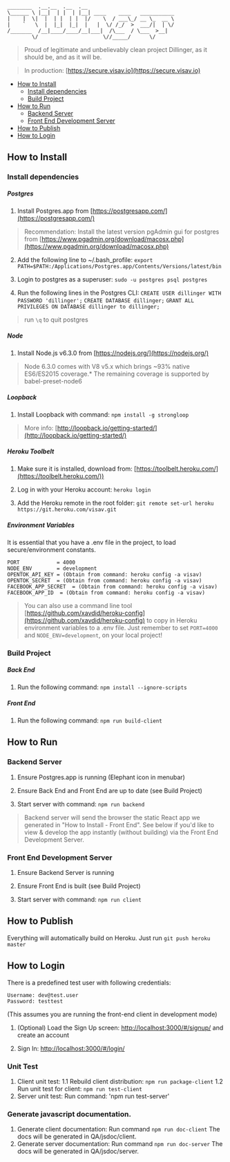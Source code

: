     ________  .__.__  .__  .__                             
    \______ \ |__|  | |  | |__| ____    ____   ___________ 
    |    |  \|  |  | |  | |  |/    \  / ___\_/ __ \_  __ \
    |    `   \  |  |_|  |_|  |   |  \/ /_/  >  ___/|  | \/
    /_______  /__|____/____/__|___|  /\___  / \___  >__|   
            \/                     \//_____/      \/       

> Proud of legitimate and unbelievably clean project Dillinger, as it should be, and as it will be.

> In production: [https://secure.visav.io](https://secure.visav.io)

* [How to Install](#how-to-install)
  - [Install dependencies](#install-dependencies)
  - [Build Project](#build-project)
* [How to Run](#how-to-run)
  - [Backend Server](#backend-server)
  - [Front End Development Server](#front-end-development-server)
* [How to Publish](#how-to-publish)
* [How to Login](#how-to-login)

## How to Install

### Install dependencies

##### Postgres
	
1. Install Postgres.app from [https://postgresapp.com/](https://postgresapp.com/)

  > Recommendation: Install the latest version pgAdmin gui for postgres from [https://www.pgadmin.org/download/macosx.php](https://www.pgadmin.org/download/macosx.php)

2. Add the following line to ~/.bash_profile: `export PATH=$PATH:/Applications/Postgres.app/Contents/Versions/latest/bin`

3. Login to postgres as a superuser: `sudo -u postgres psql postgres`

4. Run the following lines in the Postgres CLI:
 `CREATE USER dillinger WITH PASSWORD 'dillinger';`
 `CREATE DATABASE dillinger;`
 `GRANT ALL PRIVILEGES ON DATABASE dillinger to dillinger;` 
> run `\q` to quit postgres
	
##### Node
	
1. Install Node.js v6.3.0 from [https://nodejs.org/](https://nodejs.org/)
	
  > Node 6.3.0 comes with V8 v5.x which brings ~93% native ES6/ES2015 coverage.* The remaining coverage is supported by babel-preset-node6
	
##### Loopback
 
1. Install Loopback with command: `npm install -g strongloop`
	
 > More info: [http://loopback.io/getting-started/](http://loopback.io/getting-started/)
    
##### Heroku Toolbelt
	
1. Make sure it is installed, download from: [https://toolbelt.heroku.com/](https://toolbelt.heroku.com/))

2. Log in with your Heroku account: `heroku login`

3. Add the Heroku remote in the root folder: `git remote set-url heroku https://git.heroku.com/visav.git`

##### Environment Variables

It is essential that you have a .env file in the project, to load secure/environment constants.

```
PORT			= 4000
NODE_ENV 		= development
OPENTOK_API_KEY = (Obtain from command: heroku config -a visav)
OPENTOK_SECRET 	= (Obtain from command: heroku config -a visav)
FACEBOOK_APP_SECRET  = (Obtain from command: heroku config -a visav)
FACEBOOK_APP_ID  = (Obtain from command: heroku config -a visav)
```

> You can also use a command line tool [https://github.com/xavdid/heroku-config](https://github.com/xavdid/heroku-config) to copy in Heroku environment variables to a .env file. Just remember to set `PORT=4000` and `NODE_ENV=development`, on your local project!

### Build Project

##### Back End

 1. Run the following command: `npm install --ignore-scripts`

##### Front End

 1. Run the following command: `npm run build-client`

## How to Run

### Backend Server

1. Ensure Postgres.app is running (Elephant icon in menubar)

2. Ensure Back End and Front End are up to date (see Build Project)

3. Start server with command: `npm run backend`
 
> Backend server will send the browser the static React app we generated in "How to Install - Front End". See below if you'd like to view & develop the app instantly (without building) via the Front End Development Server.

### Front End Development Server

1. Ensure Backend Server is running

2. Ensure Front End is built (see Build Project)

3. Start server with command: `npm run client`

## How to Publish

Everything will automatically build on Heroku. Just run `git push heroku master`

## How to Login

There is a predefined test user with following credentials:

```
Username: dev@test.user
Password: testtest
```

(This assumes you are running the front-end client in development mode)

1. (Optional) Load the Sign Up screen: [http://localhost:3000/#/signup/](http://localhost:3000/#/signup/) and create an account

2. Sign In: [http://localhost:3000/#/login/](http://localhost:3000/#/login/)

### Unit Test
1. Client unit test:
  1.1 Rebuild client distribution: `npm run package-client` 
  1.2 Run unit test for client: `npm run test-client`
2. Server unit test:
  Run command: 'npm run test-server'

### Generate javascript documentation.
1. Generate client documentation:
  Run command `npm run doc-client`
  The docs will be generated in QA/jsdoc/client.
2. Generate server documentation:
  Run command `npm run doc-server`
  The docs will be generated in QA/jsdoc/server.
